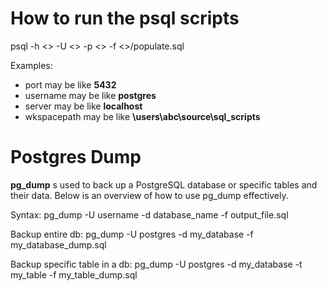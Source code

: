 # How to run the psql scripts

psql -h <<server>> -U <<username>> -p <<port>> -f <<wkspacepath>>/populate.sql

Examples:
* port may be like __5432__<br>
* username may be like __postgres__<br>
* server may be like __localhost__<br>
* wkspacepath may be like __\users\abc\source\sql_scripts__<br>

# Postgres Dump

__pg_dump__ s used to back up a PostgreSQL database or specific tables and their data. Below is an overview of how to use pg_dump effectively.

Syntax:
    pg_dump -U username -d database_name -f output_file.sql

Backup entire db:
pg_dump -U postgres -d my_database -f my_database_dump.sql

Backup specific table in a db:
pg_dump -U postgres -d my_database -t my_table -f my_table_dump.sql


